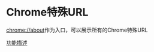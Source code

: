 # Chrome特殊URL

[chrome://about](chrome://about)作为入口，可以展示所有的Chrome特殊URL

[功能描述](https://beebom.com/chrome-urls/)
